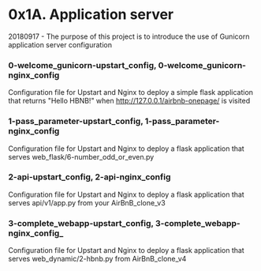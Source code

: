 # 0x1A. Application server

20180917 - The purpose of this project is to introduce the use of Gunicorn application server configuration

### 0-welcome_gunicorn-upstart_config, 0-welcome_gunicorn-nginx_config
Configuration file for Upstart and Nginx to deploy a simple flask application that returns "Hello HBNB!" when http://127.0.0.1/airbnb-onepage/ is visited

### 1-pass_parameter-upstart_config, 1-pass_parameter-nginx_config
Configuration file for Upstart and Nginx to deploy a flask application that serves web_flask/6-number_odd_or_even.py

### 2-api-upstart_config, 2-api-nginx_config
Configuration file for Upstart and Nginx to deploy a flask application that serves api/v1/app.py from your AirBnB_clone_v3

### 3-complete_webapp-upstart_config, 3-complete_webapp-nginx_config_ 
Configuration file for Upstart and Nginx to deploy a flask application that serves web_dynamic/2-hbnb.py from AirBnB_clone_v4
